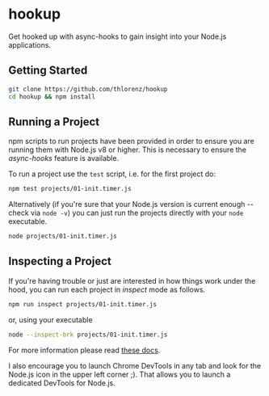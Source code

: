 # hookup

Get hooked up with async-hooks to gain insight into your Node.js applications.

## Getting Started

```sh
git clone https://github.com/thlorenz/hookup
cd hookup && npm install
```

## Running a Project

npm scripts to run projects have been provided in order to ensure you are running them with Node.js v8 or higher. This
is necessary to ensure the _async-hooks_ feature is available.

To run a project use the `test` script, i.e. for the first project do:

```sh
npm test projects/01-init.timer.js
```

Alternatively (if you're sure that your Node.js version is current enough -- check via `node -v`) you can just run the
projects directly with your `node` executable.

```sh
node projects/01-init.timer.js
```

## Inspecting a Project

If you're having trouble or just are interested in how things work under the hood, you can run each project in _inspect_
mode as follows.

```sh
npm run inspect projects/01-init.timer.js
```

or, using your executable

```sh
node --inspect-brk projects/01-init.timer.js
```

For more information please read [these docs](https://nodejs.org/en/docs/inspector).

I also encourage you to launch Chrome DevTools in any tab and look for the Node.js icon in the upper left corner ;).
That allows you to launch a dedicated DevTools for Node.js.
